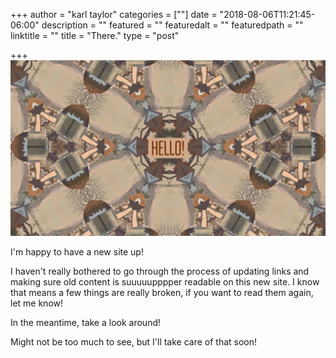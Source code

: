 +++
author = "karl taylor"
categories = [""]
date = "2018-08-06T11:21:45-06:00"
description = ""
featured = ""
featuredalt = ""
featuredpath = ""
linktitle = ""
title = "There."
type = "post"

+++
![](https://raw.githubusercontent.com/karljtaylor/kjt/blog/content/assets/karl%20taylor%20hello.jpg)

I'm happy to have a new site up!

I haven't really bothered to go through the process of updating links and making sure old content is suuuuupppper readable on this new site. I know that means a few things are really broken, if you want to read them again, let me know!

In the meantime, take a look around!

Might not be too much to see, but I'll take care of that soon!